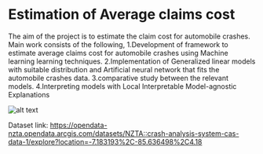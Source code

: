 # Estimation of Average claims cost

The aim of the project is to estimate the claim cost for automobile crashes. Main work consists of the following,
1.Development of framework to estimate average claims cost for automobile crashes
using Machine learning learning techniques.
2.Implementation of Generalized linear models with suitable distribution and Artificial
neural network that fits the automobile crashes data.
3.comparative study between the relevant models.
4.Interpreting models with Local Interpretable Model-agnostic Explanations

![alt text](https://github.com/krishnakanth-G/Estimation-of-average-claim-cost/blob/main/certificate.png)

Dataset link: https://opendata-nzta.opendata.arcgis.com/datasets/NZTA::crash-analysis-system-cas-data-1/explore?location=-7.183193%2C-85.636498%2C4.18
